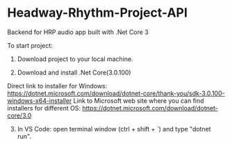 # Headway-Rhythm-Project-API
Backend for HRP audio app built with .Net Core 3


To start project:

1. Download project to your local machine.

2. Download and install .Net Core(3.0.100)

Direct link to installer for Windows: https://dotnet.microsoft.com/download/dotnet-core/thank-you/sdk-3.0.100-windows-x64-installer
Link to Microsoft web site where you can find installers for different OS: https://dotnet.microsoft.com/download/dotnet-core/3.0

3. In VS Code: open terminal window (ctrl + shift + `) and type "dotnet run".
